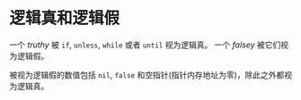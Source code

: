 # 逻辑真和逻辑假

一个 *truthy* 被 `if`, `unless`, `while` 或者 `until` 视为逻辑真。 一个 *falsey* 被它们视为逻辑假。

被视为逻辑假的数值包括 `nil`, `false` 和空指针(指针内存地址为零)，除此之外都视为逻辑真。

